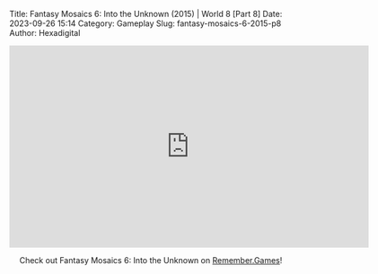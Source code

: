 Title: Fantasy Mosaics 6: Into the Unknown (2015) | World 8 [Part 8]
Date: 2023-09-26 15:14
Category: Gameplay
Slug: fantasy-mosaics-6-2015-p8
Author: Hexadigital

<center><iframe src="https://www.youtube.com/embed/3c0enAgZR0Q?feature=oembed" allow="accelerometer; autoplay; encrypted-media; gyroscope; picture-in-picture" width="640" height="360" frameborder="0"></iframe>

Check out Fantasy Mosaics 6: Into the Unknown on [Remember.Games](https://remember.games/game/6613/fantasy-mosaics-6-into-the-unknown/)!</center>